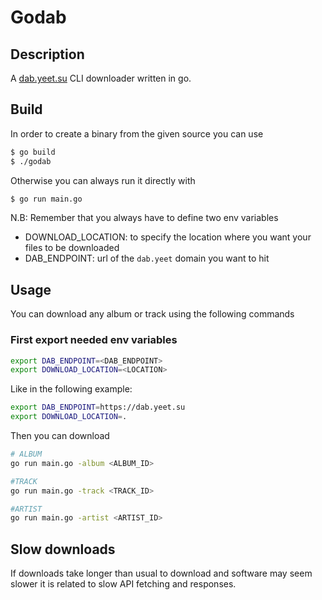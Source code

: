 # Godab

## Description

A [dab.yeet.su](https://dab.yeet.su) CLI downloader written in go.

## Build

In order to create a binary from the given source you can use

```sh
$ go build
$ ./godab
```

Otherwise you can always run it directly with

```sh
$ go run main.go
```

N.B: Remember that you always have to define two env variables
- DOWNLOAD_LOCATION: to specify the location where you want your files to be downloaded
- DAB_ENDPOINT: url of the `dab.yeet` domain you want to hit

## Usage

You can download any album or track using the following commands

### First export needed env variables

```sh
export DAB_ENDPOINT=<DAB_ENDPOINT> 
export DOWNLOAD_LOCATION=<LOCATION>
```

Like in the following example:
```sh
export DAB_ENDPOINT=https://dab.yeet.su
export DOWNLOAD_LOCATION=.
```

Then you can download

```sh
# ALBUM
go run main.go -album <ALBUM_ID>

#TRACK
go run main.go -track <TRACK_ID>

#ARTIST
go run main.go -artist <ARTIST_ID>
```

## Slow downloads

If downloads take longer than usual to download and software may seem slower it is related to slow API fetching and responses.